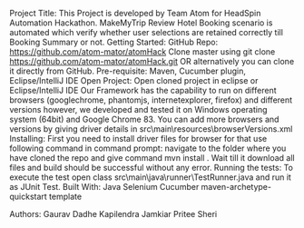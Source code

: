Project Title:
This Project is developed by Team Atom for HeadSpin Automation Hackathon. 
MakeMyTrip Review Hotel Booking scenario is automated which verify whether user selections are retained correctly till Booking Summary or not.
Getting Started:
GitHub Repo: https://github.com/atom-mator/atomHack
Clone master using git clone https://github.com/atom-mator/atomHack.git OR alternatively you can clone it directly from GitHub.
Pre-requisite: 
Maven, Cucumber plugin, Eclipse/IntelliJ IDE
Open Project:
Open cloned project in eclipse or Eclipse/IntelliJ IDE
Our Framework has the capability to run on different browsers (googlechrome, phantomjs, internetexplorer, firefox) and different versions however, we developed and tested it on Windows operating system (64bit) and Google Chrome 83. 
You can add more browsers and versions by giving driver details in src\main\resources\browserVersions.xml
Installing:
First you need to install driver files for browser for that use following command in command prompt:
navigate to the folder where you have cloned the repo and give command mvn install .
Wait till it download all files and build should be successful without any error.
Running the tests:
To execute the test open class src\main\java\runner\TestRunner.java and run it as JUnit Test.
Built With:
Java
Selenium
Cucumber
maven-archetype-quickstart template

Authors:
Gaurav Dadhe
Kapilendra Jamkiar
Pritee Sheri
